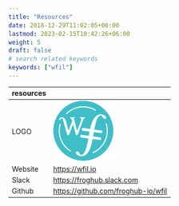 ```yaml
---
title: "Resources"
date: 2018-12-29T11:02:05+06:00
lastmod: 2023-02-15T10:42:26+06:00
weight: 5
draft: false
# search related keywords
keywords: ["wfil"]
---
```


|resources||
|:----|:----|
|LOGO|![image example](logo.png "image")|
|Website|https://wfil.io|
|Slack|https://froghub.slack.com|
|Github|https://github.com/froghub-io/wfil|
